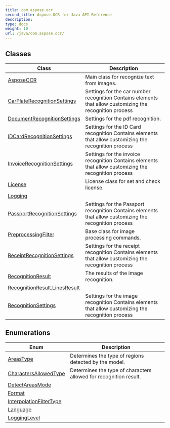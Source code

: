```yaml
---
title: com.aspose.ocr
second_title: Aspose.OCR for Java API Reference
description: 
type: docs
weight: 10
url: /java/com.aspose.ocr/
---
```



## Classes

| Class | Description |
| --- | --- |
| [AsposeOCR](../com.aspose.ocr/asposeocr) | Main class for recognize text from images. |
| [CarPlateRecognitionSettings](../com.aspose.ocr/carplaterecognitionsettings) | Settings for the car number recognition Contains elements that allow customizing the recognition process |
| [DocumentRecognitionSettings](../com.aspose.ocr/documentrecognitionsettings) | Settings for the pdf recognition. |
| [IDCardRecognitionSettings](../com.aspose.ocr/idcardrecognitionsettings) | Settings for the ID Card recognition Contains elements that allow customizing the recognition process |
| [InvoiceRecognitionSettings](../com.aspose.ocr/invoicerecognitionsettings) | Settings for the invoice recognition Contains elements that allow customizing the recognition process |
| [License](../com.aspose.ocr/license) | License class for set and check license. |
| [Logging](../com.aspose.ocr/logging) |  |
| [PassportRecognitionSettings](../com.aspose.ocr/passportrecognitionsettings) | Settings for the Passport recognition Contains elements that allow customizing the recognition process |
| [PreprocessingFilter](../com.aspose.ocr/preprocessingfilter) | Base class for image processing commands. |
| [ReceiptRecognitionSettings](../com.aspose.ocr/receiptrecognitionsettings) | Settings for the receipt recognition Contains elements that allow customizing the recognition process |
| [RecognitionResult](../com.aspose.ocr/recognitionresult) | The results of the image recognition. |
| [RecognitionResult.LinesResult](../com.aspose.ocr/recognitionresult.linesresult) |  |
| [RecognitionSettings](../com.aspose.ocr/recognitionsettings) | Settings for the image recognition Contains elements that allow customizing the recognition process |

## Enumerations

| Enum | Description |
| --- | --- |
| [AreasType](../com.aspose.ocr/areastype) | Determines the type of regions detected by the model. |
| [CharactersAllowedType](../com.aspose.ocr/charactersallowedtype) | Determines the type of characters allowed for recognition result. |
| [DetectAreasMode](../com.aspose.ocr/detectareasmode) |  |
| [Format](../com.aspose.ocr/format) |  |
| [InterpolationFilterType](../com.aspose.ocr/interpolationfiltertype) |  |
| [Language](../com.aspose.ocr/language) |  |
| [LoggingLevel](../com.aspose.ocr/logginglevel) |  |

